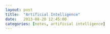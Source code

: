 ```yaml
---
layout: post
title:  "Artificial Intelligence"
date:   2013-08-20 12:45:00
categories: [notes, artificial intelligence]
---
```


